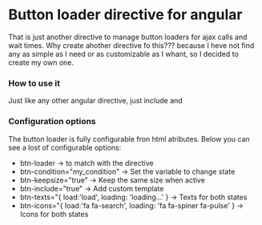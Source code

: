 <h1>Button loader directive for angular</h1>

<p>That is just another directive to manage button loaders for ajax calls and wait times. Why create ahother directive fo this??? because I heve not find any as simple as I need or as customizable as I whant, so I decided to create my own one.</p>

<h3>How to use it</h3>

<p>	Just like any other angular directive, just include  and </p>

<h3>Configuration options</h3>

<p>The button loader is fully configurable fron html atributes. Below you can see a lost of configurable options:</p>

<ul>
	<li>btn-loader                    -> to match with the directive</li>
	<li>btn-condition="my_condition"  -> Set the variable to change state </li>
	<li>btn-keepsize="true"           -> Keep the same size when active</li>
	<li>btn-include="true"            -> Add custom template</li>
	<li>btn-texts="{ load:'load', loading: 'loading...' } -> Texts for both states</li>
	<li>btn-icons="{ load:'fa fa-search', loading: 'fa fa-spiner fa-pulse' } -> Icons for both states</li>
</ul>